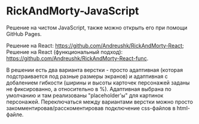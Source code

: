# RickAndMorty-JavaScript

Решение на чистом JavaScript, также можно открыть его при помощи GitHub Pages. 

Решение на React: https://github.com/Andreushk/RickAndMorty-React;
Решение на React (функциональный подход): https://github.com/Andreushk/RickAndMorty-React-func.

В решении есть два варианта верстки - просто адаптивная (которая подстраивается под разные размеры экранов) и адаптивная с добалением гибкости (ширины и высоты карточек персонажей заданы не фиксированно, а относительно в %). Адаптивная выбрана по умолчанию и там реализованы "placeholder'ы" для картинок персонажей. Переключаться между вариантами верстки можно просто закомментировав/расскоментировав подключение css-файлов в html-файле.
